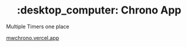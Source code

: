 <h1 align="center" style="font-weight: Bold">:desktop_computer: Chrono App </h1>

Multiple Timers one place

[mwchrono.vercel.app](https://mwchrono.vercel.app)
